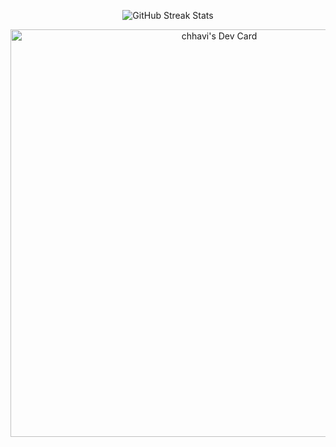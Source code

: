<p align="center">
  <img src="https://github-readme-streak-stats.herokuapp.com/?user=chhavientrar" alt="GitHub Streak Stats" />
</p>

<p align="center">
  <a href="https://app.daily.dev/chhavi12"><img src="https://api.daily.dev/devcards/v2/iKkgmusrHkiKLQ7lCwDkt.png?type=wide&r=hpi" width="652" alt="chhavi's Dev Card"/></a>
</p>

